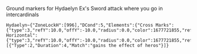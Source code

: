 Ground markers for Hydaelyn Ex's Sword attack where you go in intercardinals
```
Hydaelyn~{"ZoneLockH":[996],"DCond":5,"Elements":{"Cross Marks":{"type":3,"refY":10.0,"offY":-10.0,"radius":0.0,"color":1677721855,"refActorType":2,"includeHitbox":true,"includeRotation":true},"Cross Horizontal":{"type":3,"refY":10.0,"offY":-10.0,"radius":0.0,"color":1677721855,"refActorType":2,"includeHitbox":true,"includeRotation":true,"AdditionalRotation":1.5707964}},"UseTriggers":true,"Triggers":[{"Type":2,"Duration":4,"Match":"gains the effect of heros"}]}
```

